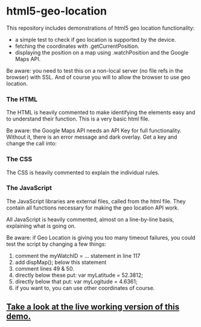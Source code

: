# html5-geo-location
This repository includes demonstrations of html5 geo location functionality:
- a simple test to check if geo location is supported by the device.
- fetching the coordinates with .getCurrentPosition.
- displaying the position on a map using .watchPosition and the Google Maps API.

Be aware: you need to test this on a non-local server (no file refs in the browser) with SSL. And of course you will to allow the browser to use geo location.

### The HTML
The HTML is heavily commented to make identifying the elements easy and to understand their function. This is a very basic html file.

Be aware: the Google Maps API needs an API Key for full functionality. Without it, there is an error message and dark overlay.
Get a key and change the call into:
<script src="https://maps.googleapis.com/maps/api/js?key=<YOUR_API_KEY>&callback=initMap" async defer></script>

### The CSS
The CSS is heavily commented to explain the individual rules.

### The JavaScript
The JavaScript libraries are external files, called from the html file. They contain all functions necessary for making the geo location API work.

All JavaScript is heavily commented, almost on a line-by-line basis, explaining what is going on.

Be aware: if Geo Location is giving you too many timeout failures, you could test the script by changing a few things:
1) comment the myWatchID = ... statement in line 117
2) add dispMap(); below this statement
3) comment lines 49 & 50.
4) directly below these put: var myLatitude = 52.3812;
5) directly below that put: var myLogitude = 4.6361;
6) if you want to, you can use other coordinates of course.

## [Take a look at the live working version of this demo.](https://vincentklijn.github.io/html5-geo-location/)
